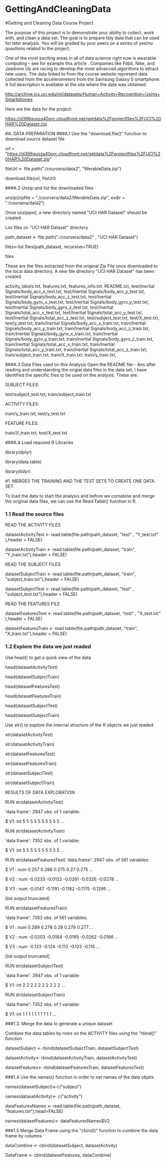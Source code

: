 # GettingAndCleaningData

#Getting and Cleaning Data Course Project

The purpose of this project is to demonstrate your ability to collect, work with, and clean a data set. The goal is to prepare tidy data that can be used for later analysis. You will be graded by your peers on a series of yes/no questions related to the project. 

One of the most exciting areas in all of data science right now is wearable computing - see for example this article . Companies like Fitbit, Nike, and Jawbone Up are racing to develop the most advanced algorithms to attract new users. The data linked to from the course website represent data collected from the accelerometers from the Samsung Galaxy S smartphone. A full description is available at the site where the data was obtained:

http://archive.ics.uci.edu/ml/datasets/Human+Activity+Recognition+Using+Smartphones 

Here are the data for the project:

https://d396qusza40orc.cloudfront.net/getdata%2Fprojectfiles%2FUCI%20HAR%20Dataset.zip 


#A. DATA PREPARATION
###A.1 Use the "download.file()" function to download source dataset file

url = "https://d396qusza40orc.cloudfront.net/getdata%2Fprojectfiles%2FUCI%20HAR%20Dataset.zip"

fileUrl <- file.path("./coursera/data2", "WerableData.zip")

download.file(url, fileUrl)

###A.2 Unzip and list the downloaded files

unzip(zipfile = "./coursera/data2/WerableData.zip", exdir = "./coursera/data2")

Once unzipped, a new directory named "UCI HAR Dataset" should be created

List files on "UCI HAR Dataset" directory

path_dataset <- file.path("./coursera/data2" , "UCI HAR Dataset")

files<-list.files(path_dataset, recursive=TRUE)

files

These are the files extracted from the original Zip File once downloaded to the local data directory. A new file directory "UCI HAR Dataset" has been created. 

activity_labels.txt,
features.txt,
features_info.txt,
README.txt,
test/Inertial Signals/body_acc_x_test.txt,
test/Inertial Signals/body_acc_y_test.txt,
test/Inertial Signals/body_acc_z_test.txt,
test/Inertial Signals/body_gyro_x_test.txt,
test/Inertial Signals/body_gyro_y_test.txt,
test/Inertial Signals/body_gyro_z_test.txt,
test/Inertial Signals/total_acc_x_test.txt,
test/Inertial Signals/total_acc_y_test.txt,
test/Inertial Signals/total_acc_z_test.txt,
test/subject_test.txt,
test/X_test.txt,
test/y_test.txt,
train/Inertial Signals/body_acc_x_train.txt,
train/Inertial Signals/body_acc_y_train.txt,
train/Inertial Signals/body_acc_z_train.txt,
train/Inertial Signals/body_gyro_x_train.txt,
train/Inertial Signals/body_gyro_y_train.txt,
train/Inertial Signals/body_gyro_z_train.txt,
train/Inertial Signals/total_acc_x_train.txt,
train/Inertial Signals/total_acc_y_train.txt,
train/Inertial Signals/total_acc_z_train.txt,
train/subject_train.txt,
train/X_train.txt,
train/y_train.txt,

###A.3 Data Files used on this Analysis
Open the README file - Ans after reading and understanding the origial data files in the data set, I have identified the specific files to be used on the analysis. These are:

SUBJECT FILES:

test/subject_test.txt, 
train/subject_train.txt

ACTIVITY FILES:

train/y_train.txt, 
test/y_test.txt

FEATURE FILES:

train/X_train.txt, 
test/X_test.txt

###A.4 Load required R Libraries

library(dplyr)

library(data.table)

library(tidyr)


#1. MERGES THE TRAINING AND THE TEST SETS TO CREATE ONE DATA SET.

To load the data to start the analysis and before we comabine and merge the original data files, we can use the Read.Table() function in R.

### 1.1 Read the source files

READ THE ACTIVITY FILES

datasetActivityTest  <- read.table(file.path(path_dataset, "test" , "Y_test.txt" ),header = FALSE)

datasetActivityTrain <- read.table(file.path(path_dataset, "train", "Y_train.txt"),header = FALSE)

READ THE SUBJECT FILES

datasetSubjectTrain <- read.table(file.path(path_dataset, "train", "subject_train.txt"),header = FALSE)

datasetSubjectTest  <- read.table(file.path(path_dataset, "test" , "subject_test.txt"),header = FALSE)

READ THE FEATURES FILE

datasetFeaturesTest  <- read.table(file.path(path_dataset, "test" , "X_test.txt" ),header = FALSE)

datasetFeaturesTrain <- read.table(file.path(path_dataset, "train", "X_train.txt"),header = FALSE)

### 1.2 Explore the data we just readed

Use head() to get a quick view of the data

head(datasetActivityTest)

head(datasetSubjectTrain)

head(datasetFeaturesTest)

head(datasetFeaturesTrain)

head(datasetSubjectTest)

head(datasetSubjectTrain)


Use str() to explore the internal structure of the R objects we just readed

str(datasetActivityTest)

str(datasetActivityTrain)

str(datasetFeaturesTest)

str(datasetFeaturesTrain)

str(datasetSubjectTest)

str(datasetSubjectTrain)


RESULTS OF DATA EXPLORATION

RUN str(datasetActivityTest)

'data.frame':	2947 obs. of  1 variable:

$ V1: int  5 5 5 5 5 5 5 5 5 5 ...


RUN str(datasetActivityTrain)

'data.frame':	7352 obs. of  1 variable:

$ V1: int  5 5 5 5 5 5 5 5 5 5 ...


RUN str(datasetFeaturesTest)
'data.frame':	2947 obs. of  561 variables:

 $ V1  : num  0.257 0.286 0.275 0.27 0.275 ...

 $ V2  : num  -0.0233 -0.0132 -0.0261 -0.0326 -0.0278 ...

 $ V3  : num  -0.0147 -0.1191 -0.1182 -0.1175 -0.1295 ...


[list output truncated]


RUN str(datasetFeaturesTrain)

'data.frame':	7352 obs. of  561 variables:

 $ V1  : num  0.289 0.278 0.28 0.279 0.277 ...
 
 $ V2  : num  -0.0203 -0.0164 -0.0195 -0.0262 -0.0166 ...
 
 $ V3  : num  -0.133 -0.124 -0.113 -0.123 -0.115 ...
 
  [list output truncated]

RUN str(datasetSubjectTest)

'data.frame':	2947 obs. of  1 variable:

 $ V1: int  2 2 2 2 2 2 2 2 2 2 ...

RUN str(datasetSubjectTrain)

'data.frame':	7352 obs. of  1 variable:

 $ V1: int  1 1 1 1 1 1 1 1 1 1 ...
 

###1.3. Merge the data to generate a unique dataset

Combine the data tables by rows on the ACTIVITY files using the "rbind()" function

datasetSubject <- rbind(datasetSubjectTrain, datasetSubjectTest)

datasetActivity<- rbind(datasetActivityTrain, datasetActivityTest)

datasetFeatures<- rbind(datasetFeaturesTrain, datasetFeaturesTest)

###1.4 Use the names() function in order to set names of the data objets

names(datasetSubject)<-c("subject")

names(datasetActivity)<- c("activity")

dataFeaturesNames <- read.table(file.path(path_dataset, "features.txt"),head=FALSE)

names(datasetFeatures)<- dataFeaturesNames$V2


###1.5 Merge Data Frame using the "cbind()" function to combine the data frame by columns

dataCombine <- cbind(datasetSubject, datasetActivity)

DataFrame <- cbind(datasetFeatures, dataCombine)

